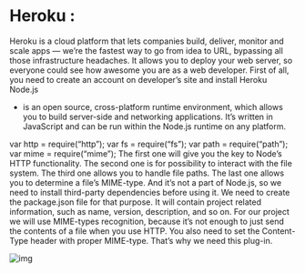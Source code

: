# Heroku :
Heroku is a cloud platform that lets companies build, deliver, monitor and scale apps — we’re the fastest way to go from idea to URL, bypassing all those infrastructure headaches. It allows you to deploy your web server, so everyone could see how awesome you are as a web developer. First of all, you need to create an account on developer’s site and install Heroku
Node.js

- is an open source, cross-platform runtime environment, which allows you to build server-side and networking applications. It’s written in JavaScript and can be run within the Node.js runtime on any platform.

var http = require(“http”);
var fs = require(“fs”);
var path = require(“path”);
var mime = require(“mime”); The first one will give you the key to Node’s HTTP functionality. The second one is for possibility to interact with the file system. The third one allows you to handle file paths. The last one allows you to determine a file’s MIME-type. And it’s not a part of Node.js, so we need to install third-party dependencies before using it. We need to create the package.json file for that purpose. It will contain project related information, such as name, version, description, and so on. For our project we will use MIME-types recognition, because it’s not enough to just send the contents of a file when you use HTTP. You also need to set the Content-Type header with proper MIME-type. That’s why we need this plug-in.

![img](https://encrypted-tbn0.gstatic.com/images?q=tbn:ANd9GcSIfmJDSt-4DLVpCmQfwvnzVy7yzx4eFGMTpA&usqp=CAU)
